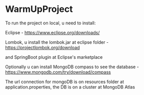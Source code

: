 # WarmUpProject

To run the project on local, u need to install:

Eclipse - https://www.eclipse.org/downloads/

Lombok, u install the lombok.jar at eclipse folder - https://projectlombok.org/download

and SpringBoot plugin at Eclipse's marketplace

Optionally u can install MongoDB compass to see the database - https://www.mongodb.com/try/download/compass

The url connection for mongoDB is on resources folder at application.properties, the DB is on a cluster at MongoDB Atlas
